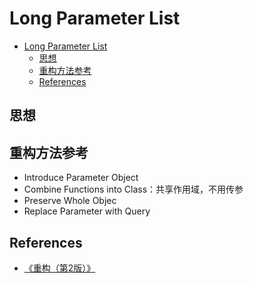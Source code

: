 # Long Parameter List


<!-- TOC -->

- [Long Parameter List](#long-parameter-list)
    - [思想](#思想)
    - [重构方法参考](#重构方法参考)
    - [References](#references)

<!-- /TOC -->


## 思想


## 重构方法参考
* Introduce Parameter Object
* Combine Functions into Class：共享作用域，不用传参
* Preserve Whole Objec
* Replace Parameter with Query


## References
* [《重构（第2版）》](https://book.douban.com/subject/33400354/)
